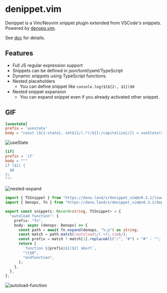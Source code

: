# denippet.vim

Denippet is a Vim/Neovim snippet plugin extended from VSCode's snippets.
Powered by [denops.vim](https://github.com/vim-denops/denops.vim).

See [doc](./doc/denippet.txt) for details.

## Features

- Full JS regular expression support
- Snippets can be defined in json/toml/yaml/TypeScript
- Dynamic snippets using TypeScript functions.
- Nested placeholders
    - You can define snippet like `console.log($1${2:, $1})$0`
- Nested snippet expansion
    - You can expand snippet even if you already activated other snippet.

## GIF

```toml
[usestate]
prefix = 'usestate'
body = "const [${1:state}, set${1/(.*)/${1:/capitalize}/}] = useState($2)"
```
![useState](https://github.com/uga-rosa/denippet.vim/assets/82267684/b771c997-41ee-45df-ac14-c62780ca1911)

```toml
[if]
prefix = 'if'
body = """
if ($1) {
  $0
}\
"""
```
![nested-expand](https://github.com/uga-rosa/denippet.vim/assets/82267684/73c5b6ff-a6af-4877-a674-83d3bd6fe36d)

```typescript
import { TSSnippet } from "https://deno.land/x/denippet_vim@v0.3.1/loader.ts";
import { Denops, fn } from "https://deno.land/x/denippet_vim@v0.3.1/deps/denops.ts";

export const snippets: Record<string, TSSnippet> = {
  "autoload function": {
    prefix: "fn",
    body: async (denops: Denops) => {
      const path = await fn.expand(denops, "%:p") as string;
      const match = path.match(/autoload\/(.+)\.vim$/);
      const prefix = match ? match[1].replaceAll("/", "#") + "#" : "";
      return [
        `function ${prefix}$1($2) abort`,
        "\t$0",
        "endfunction",
      ];
    },
  },
};
```
![autoload-function](https://github.com/uga-rosa/denippet.vim/assets/82267684/463df60e-f1d3-4e7d-acb3-1f4d8e9566d4)
